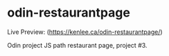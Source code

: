 # odin-restaurantpage
Live Preview: (https://kenlee.ca/odin-restaurantpage/)

Odin project JS path restaurant page, project #3.
